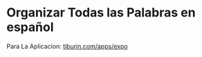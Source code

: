 # Organizar Todas las Palabras en español

Para La Aplicacion:
[tiburin.com/apps/expo](http://tiburin.com/apps/expo)

